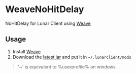 WeaveNoHitDelay
=============

NoHitDelay for Lunar Client using [Weave](https://github.com/Weave-MC)

Usage
-----

1. Install [Weave](https://github.com/Weave-MC/Weave-Loader)
2. Download the [latest jar](https://github.com/Nilsen84/WeaveNoHitDelay/releases/latest) and put it in `~/.lunarclient/mods`
> '~' is equivalent to %userprofile% on windows
